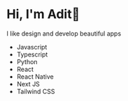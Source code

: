 # Hi, I'm Adit👋
I like design and develop beautiful apps

* Javascript
* Typescript
* Python
* React
* React Native
* Next JS
* Tailwind CSS
